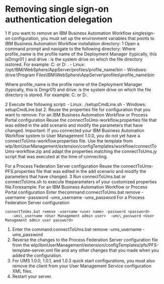 # Removing  single sign-on authentication delegation

1 If you want to remove an IBM Business Automation Workflow singlesign-on configuration, you must set up the environment variables that points to IBM Business Automation Workflow installation directory:
    1 Open a command prompt and navigate to the following directory: Where profile\_name is the profile name of the Deployment Manager (typically, this isDmgr01 ) and drive : is the system drive on which the file directory isstored. For example: C: or D: .
        - Linux:
/opt/IBM/WebSphere/AppServer/profiles/profile\_name/bin
        - Windows: drive:\Program
Files\IBM\WebSphere\AppServer\profiles\profile\_name\bin

Where profile\_name is the profile name of the Deployment Manager (typically, this is
Dmgr01) and drive: is the system drive on which the file directory is
stored. For example: C: or D:.

2 Execute the following script:
    - Linux: ./setupCmdLine.sh
    - Windows:  setupCmdLine.bat
2. Reuse the properties file for configuration that you want to remove:
For an IBM Business Automation Workflow or Process Portal configuration
Reuse the connectToUms-workflow.properties file that was edited in the add
scenario and modify the parameters that have changed. Important: If you connected your
IBM Business Automation Workflow system to User Management 1.0.0, you
do not yet have a connectToUms-workflow.properties file. Use the template from
wlp/ibmUserManagement/extension/configTemplates/workflow/connectToUms-workflow.zip
and adapt the properties matching the connectToUms.jy script that was executed
at the time of connecting.

For a Process Federation Server configuration
Reuse the connectToUms-PFS.properties file that was edited in the add
scenario and modify the parameters that have changed.
3 Run connectToUms.bat or connectToUms.sh to execute theparameters of your customized properties file.Forexample: For an IBM Business Automation Workflow or Process Portal configuration Enter thecommand:connectToUms.bat remove -username <user name> -password <password> -ums\_username <User Management admin user> -ums\_password <User Management admin user password> For a Process Federation Server configuration

```
connectToUms.bat remove -username <user name> -password <password> 
   -ums\_username <User Management admin user>  -ums\_password <User Management admin user password>
```

1. Enter the
command:connectToUms.bat remove
   -ums\_username <User Management admin user> -ums\_password <User Management admin user password>
2. Reverse the changes to the Process Federation Server configuration file from the
wlp/ibmUserManagement/extension/configTemplates/pfs/PFS-template-server.xml
file and any other changes that you made when you added the configuration.
4. For UMS 1.0.0, 1.0.1, and 1.0.3 quick start configurations, you must also remove the client from
your User Management Service configuration XML files.
5. Restart your server.